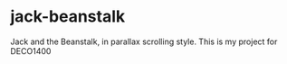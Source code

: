 # jack-beanstalk
Jack and the Beanstalk, in parallax scrolling style.
This is my project for DECO1400
